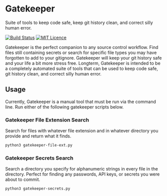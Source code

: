 # Gatekeeper

Suite of tools to keep code safe, keep git history clean, and correct silly human error.

[![Build Status](https://travis-ci.org/Justintime50/gatekeeper.svg?branch=master)](https://travis-ci.org/Justintime50/gatekeeper)
[![MIT Licence](https://badges.frapsoft.com/os/mit/mit.svg?v=103)](https://opensource.org/licenses/mit-license.php)

Gatekeeper is the perfect companion to any source control workflow. Find files still containing secrets or search for specific file types you may have forgotten to add to your gitignore. Gatekeeper will keep your git history safe and your life a bit more stress free. Longterm, Gatekeeper is intended to be a completely automated suite of tools that can be used to keep code safe, git history clean, and correct silly human error.

## Usage

Currently, Gatekeeper is a manual tool that must be run via the command line. Run either of the following gatekeeper scripts below.

### Gatekeeper File Extension Search

Search for files with whatever file extension and in whatever directory you provide and return what it finds.

```bash
python3 gatekeeper-file-ext.py
```

### Gatekeeper Secrets Search

Search a directory you specify for alphanumeric strings in every file in the directory. Perfect for finding any passwords, API keys, or secrets you were about to commit.

```bash
python3 gatekeeper-secrets.py
```
